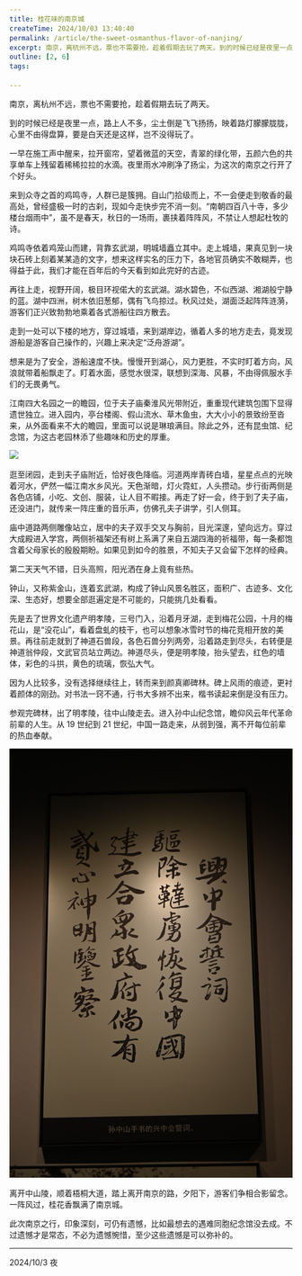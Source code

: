```yaml
---
title: 桂花味的南京城
createTime: 2024/10/03 13:40:40
permalink: /article/the-sweet-osmanthus-flavor-of-nanjing/
excerpt: 南京，离杭州不远，票也不需要抢，趁着假期去玩了两天。到的时候已经是夜里一点，路上人不多，尘土倒是飞飞扬扬，映着路灯朦朦胧胧，心里不由得盘算，要是白天还是这样，岂不没得玩了。一早在施工声中醒来，拉开窗帘，望着微蓝的天空，青翠的绿化带，五颜六色的共享单车上残留着稀稀拉拉的水滴。夜里雨水冲刷净了扬尘...
outline: [2, 6]
tags:

---
```

南京，离杭州不远，票也不需要抢，趁着假期去玩了两天。



到的时候已经是夜里一点，路上人不多，尘土倒是飞飞扬扬，映着路灯朦朦胧胧，心里不由得盘算，要是白天还是这样，岂不没得玩了。

一早在施工声中醒来，拉开窗帘，望着微蓝的天空，青翠的绿化带，五颜六色的共享单车上残留着稀稀拉拉的水滴。夜里雨水冲刷净了扬尘，为这次的南京之行开了个好头。



来到众寺之首的鸡鸣寺，人群已是簇拥。自山门拾级而上，不一会便走到敬香的最高处，曾经盛极一时的古刹，现如今走快步完不消一刻。“南朝四百八十寺，多少楼台烟雨中”，虽不是春天，秋日的一场雨，裹挟着阵阵风，不禁让人想起杜牧的诗。

鸡鸣寺依着鸡笼山而建，背靠玄武湖，明城墙矗立其中。走上城墙，果真见到一块块石砖上刻着某某造的文字，想来这样实名的压力下，各地官员确实不敢糊弄，也得益于此，我们才能在百年后的今天看到如此完好的古迹。

再往上走，视野开阔，极目环视偌大的玄武湖。湖水碧色，不似西湖、湘湖般宁静的蓝。湖中四洲，树木依旧葱郁，偶有飞鸟掠过。秋风过处，湖面泛起阵阵涟漪，游客们正兴致勃勃地乘着各式游船往四方散去。

走到一处可以下楼的地方，穿过城墙，来到湖岸边，循着人多的地方走去，竟发现游船是游客自己操作的，兴趣上来决定“泛舟游湖”。

想来是为了安全，游船速度不快。慢慢开到湖心，风力更胜，不实时盯着方向，风浪就带着船飘走了。盯着水面，感觉水很深，联想到深海、风暴，不由得佩服水手们的无畏勇气。



江南四大名园之一的瞻园，位于夫子庙秦淮风光带附近，重重现代建筑包围下显得遗世独立。进入园内，亭台楼阁、假山流水、草木鱼虫，大大小小的景致纷至沓来，从外面看来不大的瞻园，里面可以说是琳琅满目。除此之外，还有昆虫馆、纪念馆，为这古老园林添了些趣味和历史的厚重。

![](../../.vuepress/public/images/1728027077413-c1103537-d255-4f14-a883-43c9c89af632.jpeg)

逛至闭园，走到夫子庙附近，恰好夜色降临。河道两岸青砖白墙，星星点点的光映着河水，俨然一幅江南水乡风光。天色渐暗，灯火霓虹，人头攒动。步行街两侧是各色店铺，小吃、文创、服装，让人目不暇接。再走了好一会，终于到了夫子庙，还没进门，就传来一阵庄重的音乐声，仿佛孔夫子讲学，引人侧耳。

庙中道路两侧雕像站立，居中的夫子双手交叉与胸前，目光深邃，望向远方。穿过大成殿进入学宫，两侧祈福架还有树上系满了来自五湖四海的祈福带，每一条都饱含着父母家长的殷殷期盼。如果见到如今的胜景，不知夫子又会留下怎样的经典。



第二天天气不错，日头高照，阳光洒在身上竟有些热。



钟山，又称紫金山，连着玄武湖，构成了钟山风景名胜区，面积广、古迹多、文化深、生态好，想要全部逛遍定是不可能的，只能挑几处看看。

先是去了世界文化遗产明孝陵，三号门入，沿着月牙湖，走到梅花公园，十月的梅花山，是“没花山”，看着盘虬的枝干，也可以想象冰雪时节的梅花竞相开放的美景。再往前走就到了神道石兽段，各色石兽分列两旁，沿着路走到尽头，右转便是神道翁仲段，文武官员站立两边。神道尽头，便是明孝陵，抬头望去，红色的墙体，彩色的斗拱，黄色的琉璃，恢弘大气。



因为人比较多，没有选择继续往上，转而来到颜真卿碑林。碑上风雨的痕迹，更衬着颜体的刚劲。对书法一窍不通，行书大多辨不出来，楷书读起来倒是没有压力。

参观完碑林，出了明孝陵，往中山陵走去。进入孙中山纪念馆，瞻仰风云年代革命前辈的人生。从 19 世纪到 21 世纪，中国一路走来，从弱到强，离不开每位前辈的热血奉献。

![](../../.vuepress/public/images/1728027425654-808e7f06-4abc-4e4a-8dad-0eb6a112985c.jpeg)



离开中山陵，顺着梧桐大道，踏上离开南京的路，夕阳下，游客们争相合影留念。一阵风过，桂花香飘满了南京城。

此次南京之行，印象深刻，可仍有遗憾，比如最想去的遇难同胞纪念馆没去成。不过遗憾才是常态，不必为遗憾惋惜，至少这些遗憾是可以弥补的。



---

2024/10/3 夜

